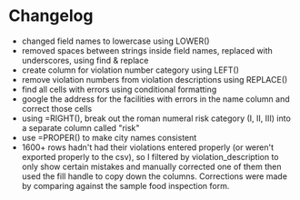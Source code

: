 # Changelog

- changed field names to lowercase using LOWER()
- removed spaces between strings inside field names, replaced with underscores, using find & replace
- create column for violation number category using LEFT()
- remove violation numbers from violation descriptions using REPLACE()
- find all cells with errors using conditional formatting
- google the address for the facilities with errors in the name column and correct those cells
- using =RIGHT(), break out the roman numeral risk category (I, II, III) into a separate column called "risk"
- use =PROPER() to make city names consistent
- 1600+ rows hadn't had their violations entered properly (or weren't exported properly to the csv), so I filtered by violation_description to only show certain mistakes and manually corrected one of them then used the fill handle to copy down the columns. Corrections were made by comparing against the sample food inspection form.

